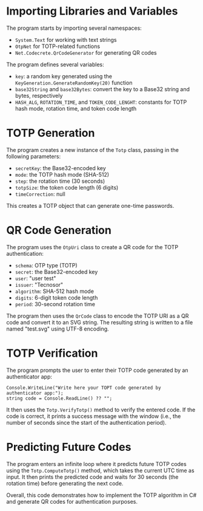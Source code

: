 **Importing Libraries and Variables**
===============

The program starts by importing several namespaces:
* `System.Text` for working with text strings
* `OtpNet` for TOTP-related functions
* `Net.Codecrete.QrCodeGenerator` for generating QR codes

The program defines several variables:
* `key`: a random key generated using the `KeyGeneration.GenerateRandomKey(20)` function
* `base32String` and `base32Bytes`: convert the key to a Base32 string and bytes, respectively
* `HASH_ALG`, `ROTATION_TIME`, and `TOKEN_CODE_LENGHT`: constants for TOTP hash mode, rotation time, and token code length

**TOTP Generation**
=============

The program creates a new instance of the `Totp` class, passing in the following parameters:
* `secretKey`: the Base32-encoded key
* `mode`: the TOTP hash mode (SHA-512)
* `step`: the rotation time (30 seconds)
* `totpSize`: the token code length (6 digits)
* `timeCorrection`: null

This creates a TOTP object that can generate one-time passwords.

**QR Code Generation**
=====================

The program uses the `OtpUri` class to create a QR code for the TOTP authentication:
* `schema`: OTP type (TOTP)
* `secret`: the Base32-encoded key
* `user`: "user test"
* `issuer`: "Tecnosor"
* `algorithm`: SHA-512 hash mode
* `digits`: 6-digit token code length
* `period`: 30-second rotation time

The program then uses the `QrCode` class to encode the TOTP URI as a QR code and convert it to an SVG string. The resulting string is written to a file named "test.svg" using UTF-8 encoding.

**TOTP Verification**
=====================

The program prompts the user to enter their TOTP code generated by an authenticator app:
```
Console.WriteLine("Write here your TOPT code generated by authenticator app:");
string code = Console.ReadLine() ?? "";
```

It then uses the `Totp.VerifyTotp()` method to verify the entered code. If the code is correct, it prints a success message with the window (i.e., the number of seconds since the start of the authentication period).

**Predicting Future Codes**
=====================

The program enters an infinite loop where it predicts future TOTP codes using the `Totp.ComputeTotp()` method, which takes the current UTC time as input. It then prints the predicted code and waits for 30 seconds (the rotation time) before generating the next code.

Overall, this code demonstrates how to implement the TOTP algorithm in C# and generate QR codes for authentication purposes.
